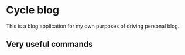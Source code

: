 Cycle blog
==================

This is a blog application for my own purposes of driving personal blog.

## Very useful commands
